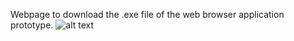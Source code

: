 Webpage to download the .exe file of the web browser application prototype.
![alt text](https://i.ibb.co/L5xVdjH/Screenshot-109.png)
